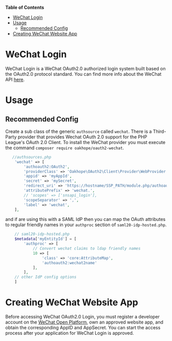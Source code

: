 **Table of Contents**

- [WeChat Login](#wechat-login)
- [Usage](#usage)
  - [Recommended Config](#recommended-config)
- [Creating WeChat Website App](#creating-wechat-website-app)

# WeChat Login

WeChat Login is a WeChat OAuth2.0 authorized login system built based on the OAuth2.0 protocol standard.
You can find more info about the WeChat API [here](https://developers.weixin.qq.com/doc/oplatform/en/Website_App/WeChat_Login/Wechat_Login.html).

# Usage

## Recommended Config

Create a sub class of the generic `authsource` called `wechat`.
There is a Third-Party provider that provides Wechat OAuth 2.0 support for the PHP League's OAuth 2.0 Client. To install the WeChat provider you must execute the command `composer require oakhope/oauth2-wechat`.

```php
   //authsources.php
    'wechat' => [
        'authoauth2:OAuth2',
        'providerClass' => 'Oakhope\OAuth2\Client\Provider\WebProvider',
        'appid' => 'myAppId',
        'secret' => 'mySecret',
        'redirect_uri' => 'https://hostname/SSP_PATH/module.php/authoauth2/linkback.php',
        'attributePrefix' => 'wechat.',
        // 'scopes' => ['snsapi_login'],
        'scopeSeparator' => ',',
        'label' => 'wechat',
    ],
```

and if are using this with a SAML IdP then you can map the OAuth attributes to regular friendly names in your `authproc` section of `saml20-idp-hosted.php`.

```php
    // saml20-idp-hosted.php
    $metadata['myEntityId'] = [
        'authproc' => [
            // Convert wechat claims to ldap friendly names
            10 => [
                'class' => 'core:AttributeMap',
                'authoauth2:wechat2name'
            ],
        ],
    // other IdP config options
    ]
```

# Creating WeChat Website App

 Before accessing WeChat OAuth2.0 Login, you must register a developer account on the [WeChat Open Platform](https://open.weixin.qq.com/?lang=en), own an approved website app, and obtain the corresponding AppID and AppSecret. You can start the access process after your application for WeChat Login is approved.
